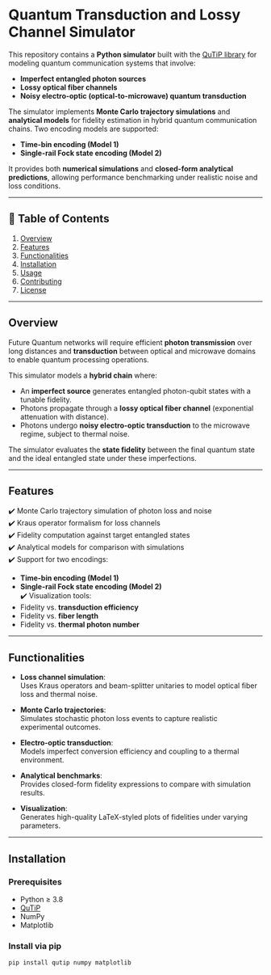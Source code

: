 
# Quantum Transduction and Lossy Channel Simulator

This repository contains a **Python simulator** built with the [QuTiP library](http://qutip.org/) for modeling quantum communication systems that involve:

- **Imperfect entangled photon sources**  
- **Lossy optical fiber channels**  
- **Noisy electro-optic (optical-to-microwave) quantum transduction**

The simulator implements **Monte Carlo trajectory simulations** and **analytical models** for fidelity estimation in hybrid quantum communication chains. Two encoding models are supported:
- **Time-bin encoding (Model 1)**
- **Single-rail Fock state encoding (Model 2)**

It provides both **numerical simulations** and **closed-form analytical predictions**, allowing performance benchmarking under realistic noise and loss conditions.  

---

## 📑 Table of Contents

1. [Overview](#overview)  
2. [Features](#features)  
3. [Functionalities](#functionalities)  
4. [Installation](#installation)  
5. [Usage](#usage)  
6. [Contributing](#contributing)  
7. [License](#license)  

---

## Overview

Future Quantum networks will require efficient **photon transmission** over long distances and **transduction** between optical and microwave domains to enable quantum processing operations.  

This simulator models a **hybrid chain** where:
- An **imperfect source** generates entangled photon-qubit states with a tunable fidelity.
- Photons propagate through a **lossy optical fiber channel** (exponential attenuation with distance).
- Photons undergo **noisy electro-optic transduction** to the microwave regime, subject to thermal noise.  

The simulator evaluates the **state fidelity** between the final quantum state and the ideal entangled state under these imperfections.

---

## Features

✔️ Monte Carlo trajectory simulation of photon loss and noise  
✔️ Kraus operator formalism for loss channels  
✔️ Fidelity computation against target entangled states  
✔️ Analytical models for comparison with simulations  
✔️ Support for two encodings:
- **Time-bin encoding (Model 1)**
- **Single-rail Fock state encoding (Model 2)**  
✔️ Visualization tools:
- Fidelity vs. **transduction efficiency**  
- Fidelity vs. **fiber length**  
- Fidelity vs. **thermal photon number**

---

## Functionalities

- **Loss channel simulation**:  
  Uses Kraus operators and beam-splitter unitaries to model optical fiber loss and thermal noise.  

- **Monte Carlo trajectories**:  
  Simulates stochastic photon loss events to capture realistic experimental outcomes.  

- **Electro-optic transduction**:  
  Models imperfect conversion efficiency and coupling to a thermal environment.  

- **Analytical benchmarks**:  
  Provides closed-form fidelity expressions to compare with simulation results.  

- **Visualization**:  
  Generates high-quality LaTeX-styled plots of fidelities under varying parameters.  

---

## Installation

### Prerequisites
- Python ≥ 3.8  
- [QuTiP](http://qutip.org/)  
- NumPy  
- Matplotlib  

### Install via pip
```bash
pip install qutip numpy matplotlib
